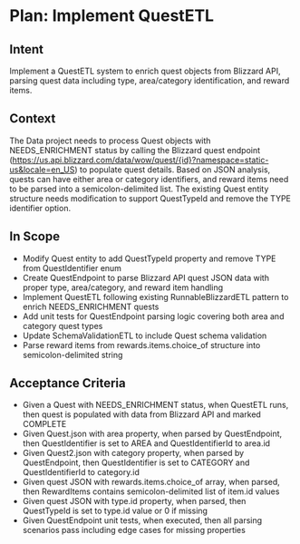 # Plan: Implement QuestETL

## Intent  
Implement a QuestETL system to enrich quest objects from Blizzard API, parsing quest data including type, area/category identification, and reward items.

## Context  
The Data project needs to process Quest objects with NEEDS_ENRICHMENT status by calling the Blizzard quest endpoint (https://us.api.blizzard.com/data/wow/quest/{id}?namespace=static-us&locale=en_US) to populate quest details. Based on JSON analysis, quests can have either area or category identifiers, and reward items need to be parsed into a semicolon-delimited list. The existing Quest entity structure needs modification to support QuestTypeId and remove the TYPE identifier option.

## In Scope  
- Modify Quest entity to add QuestTypeId property and remove TYPE from QuestIdentifier enum
- Create QuestEndpoint to parse Blizzard API quest JSON data with proper type, area/category, and reward item handling
- Implement QuestETL following existing RunnableBlizzardETL pattern to enrich NEEDS_ENRICHMENT quests
- Add unit tests for QuestEndpoint parsing logic covering both area and category quest types
- Update SchemaValidationETL to include Quest schema validation
- Parse reward items from rewards.items.choice_of structure into semicolon-delimited string

## Acceptance Criteria  
- Given a Quest with NEEDS_ENRICHMENT status, when QuestETL runs, then quest is populated with data from Blizzard API and marked COMPLETE
- Given Quest.json with area property, when parsed by QuestEndpoint, then QuestIdentifier is set to AREA and QuestIdentifierId to area.id
- Given Quest2.json with category property, when parsed by QuestEndpoint, then QuestIdentifier is set to CATEGORY and QuestIdentifierId to category.id
- Given quest JSON with rewards.items.choice_of array, when parsed, then RewardItems contains semicolon-delimited list of item.id values
- Given quest JSON with type.id property, when parsed, then QuestTypeId is set to type.id value or 0 if missing
- Given QuestEndpoint unit tests, when executed, then all parsing scenarios pass including edge cases for missing properties